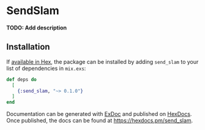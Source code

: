 # SendSlam

**TODO: Add description**

## Installation

If [available in Hex](https://hex.pm/docs/publish), the package can be installed
by adding `send_slam` to your list of dependencies in `mix.exs`:

```elixir
def deps do
  [
    {:send_slam, "~> 0.1.0"}
  ]
end
```

Documentation can be generated with [ExDoc](https://github.com/elixir-lang/ex_doc)
and published on [HexDocs](https://hexdocs.pm). Once published, the docs can
be found at <https://hexdocs.pm/send_slam>.

